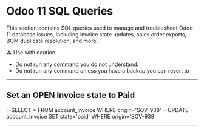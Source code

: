 # Odoo 11 SQL Queries

This section contains SQL queries used to manage and troubleshoot Odoo 11 database issues, including invoice state updates, sales order exports, BOM duplicate resolution, and more.

⚠ Use with caution.

- Do not run any command you do not understand.
- Do not run any command unless you have a backup you can revert to

---

## Set an OPEN Invoice state to Paid

--SELECT \* FROM account_invoice WHERE origin='SOV-938'
--UPDATE account_invoice SET state='paid' WHERE origin='SOV-938'

---

##
